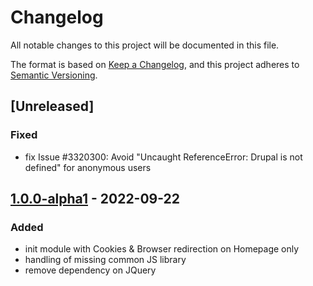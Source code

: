 # Changelog
All notable changes to this project will be documented in this file.

The format is based on [Keep a Changelog](https://keepachangelog.com/en/1.0.0/),
and this project adheres to [Semantic Versioning](https://semver.org/spec/v2.0.0.html).

## [Unreleased]
### Fixed
- fix Issue #3320300: Avoid "Uncaught ReferenceError: Drupal is not defined" for anonymous users

## [1.0.0-alpha1] - 2022-09-22
### Added
- init module with Cookies & Browser redirection on Homepage only
- handling of missing common JS library
- remove dependency on JQuery

[1.0.0-alpha1]: https://github.com/antistatique/drupal-home-redirect-lang/releases/tag/1.0.0-alpha1

